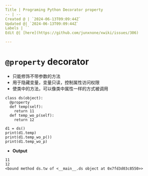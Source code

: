 ```yaml
---
Title | Programing Python Decorator property
-- | --
Created @ | `2024-06-13T09:09:44Z`
Updated @| `2024-06-13T09:09:44Z`
Labels | ``
Edit @| [here](https://github.com/junxnone/xwiki/issues/306)

---
```

# `@property` decorator
- 只能修饰不带参数的方法
- 用于隐藏变量，变量只读，控制属性访问权限
- 使类中的方法，可以像类中属性一样的方式被调用

```
class ds(object):
  @property
  def temp(self):
    return 11
  def temp_wo_p(self):
    return 12

d1 = ds()
print(d1.temp)
print(d1.temp_wo_p())
print(d1.temp_wo_p)

```

- **Output**

```
11
12
<bound method ds.tw of <__main__.ds object at 0x7fd3d03c8550>>
```




